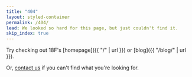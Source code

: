 ```yaml
---
title: "404"
layout: styled-container
permalink: /404/
lead: We looked so hard for this page, but just couldn't find it.
skip_index: true
---
```


Try checking out 18F's [homepage]({{ "/" | url }}) or [blog]({{ "/blog/" | url }}).

Or, [contact us](mailto:18f@gsa.gov) if you can't find what you're looking for.
